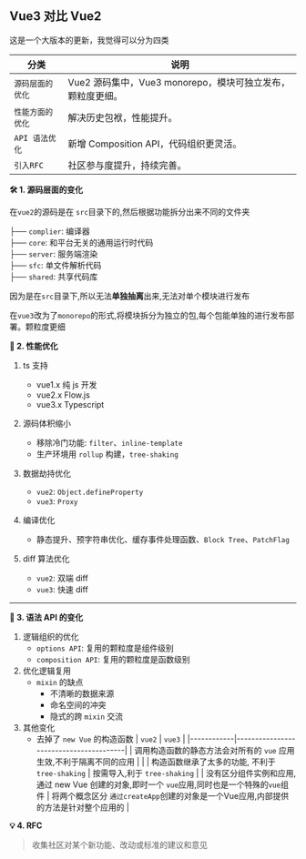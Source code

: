 ## Vue3 对比 Vue2

这是一个大版本的更新，我觉得可以分为四类

| 分类         | 说明                                     |
|------------|----------------------------------------|
| `源码层面的优化`  | Vue2 源码集中，Vue3 monorepo，模块可独立发布，颗粒度更细。 |
| `性能方面的优化`  | 解决历史包袱，性能提升。                           |
| `API 语法优化` | 新增 Composition API，代码组织更灵活。            |
| `引入RFC`    | 社区参与度提升，持续完善。                          | 

**🛠️ 1. 源码层面的变化**

在`vue2`的源码是在 `src`目录下的,然后根据功能拆分出来不同的文件夹

├── `complier`: 编译器  
├── `core`: 和平台无关的通用运行时代码  
├── `server`: 服务端渲染  
├── `sfc`: 单文件解析代码  
├── `shared`: 共享代码库

因为是在`src`目录下,所以无法**单独抽离**出来,无法对单个模块进行发布

在`vue3`改为了`monorepo`的形式,将模块拆分为独立的包,每个包能单独的进行发布部署。颗粒度更细

**🚀 2. 性能优化**

1. ts 支持
    - vue1.x 纯 js 开发
    - vue2.x Flow.js
    - vue3.x Typescript

2. 源码体积缩小
    - 移除冷门功能: `filter`、`inline-template`
    - 生产环境用 `rollup` 构建，`tree-shaking`
3. 数据劫持优化
    - `vue2`: `Object.defineProperty`
    - `vue3`: `Proxy`
4. 编译优化
    - 静态提升、预字符串优化、缓存事件处理函数、`Block Tree`、`PatchFlag`
5. diff 算法优化
    - `vue2`: 双端 diff
    - `vue3`: 快速 diff

---

**🧩 3. 语法 API 的变化**

1. 逻辑组织的优化
    - `options API`: 复用的颗粒度是组件级别
    - `composition API`: 复用的颗粒度是函数级别
2. 优化逻辑复用
    - `mixin` 的缺点
        - 不清晰的数据来源
        - 命名空间的冲突
        - 隐式的跨 `mixin` 交流
3. 其他变化
    - 去掉了 `new Vue` 的构造函数
      | `vue2`         | `vue3`                                     |
      |------------|----------------------------------------|
      | 调用构造函数的静态方法会对所有的 `vue` 应用生效,不利于隔离不同的应用 | |
      | 构造函数继承了太多的功能, 不利于 `tree-shaking`  | 按需导入,利于 `tree-shaking` |
      | 没有区分组件实例和应用,通过 new Vue 创建的对象,即时一个 `vue`应用,同时也是一个特殊的`vue`组件 | 将两个概念区分
      `通过createApp`创建的对象是一个Vue应用,内部提供的方法是针对整个应用的 |

**💡 4. RFC**
> 收集社区对某个新功能、改动或标准的建议和意见
